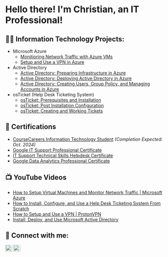 <h1>Hello there! I'm Christian, an IT Professional!

<h2>👨‍💻 Information Technology Projects:</h2>

- Microsoft Azure
  -  [Monitioring Network Traffic with Azure VMs](https://github.com/ccollins-21/AzureCompute-Netowrking)
  -  [Setup and Use a VPN in Azure](https://github.com/ccollins-21/How-to-Setup-and-Use-a-VPN-within-Azure)
- Active Directory
  - [Active Directory: Preparing Infrastructure in Azure](https://github.com/ccollins-21/Preparing-Active-Directory-Infrastructure-in-Azure)
  - [Active Directory: Deploying Active Directory in Azure](https://github.com/ccollins-21/Active-Directory-Deploying-Active-Directory)
  - [Active Directory: Creating Users, Group Policy, and Managing Accounts in Azure](https://github.com/ccollins-21/Active-Directory-Creating-Users-Group-Policy-and-Managing-Accounts)
- osTicket (Help Desk Ticketing System)
  -  [osTicket: Prerequisites and Installation](https://github.com/ccollins-21/osTicket-Prerequisites-and-Installation)
  -  [osTicket: Post Installation Configuration](https://github.com/ccollins-21/osTicket-Post-Installation-Configuration)
  -  [osTicket: Creating and Working Tickets](https://github.com/ccollins-21/osTicket-Creating-and-Working-Tickets)
<h2>📄 Certifications</h2>

- [CourseCareers Information Technology Student](https://coursecareers.com/courses/explore/it) *(Completion Expected: Oct. 2024)*
- [Google IT Support Professional Certificate](https://coursera.org/share/4bf5591134eedc75ec4f1258cb7285ba)
- [IT Support Technical Skills Helpdesk Certificate](https://www.udemy.com/certificate/UC-74021f93-3022-4526-8f0c-7e21f78d4c30/?utm_campaign=email&utm_medium=email&utm_source=sendgrid.com)
- [Google Data Analytics Professional Certificate](https://coursera.org/share/e8ec96bd0a456e03d061016203e93080)

<h2>📺 YouTube Videos</h2>

- [How to Setup Virtual Machines and Monitor Network Traffic | Microsoft Azure](https://www.youtube.com/watch?v=lrr9-Wq4bP8)
- [How to Install, Configure, and Use a Help Desk Ticketing System From Scratch](https://youtu.be/aYji5ssTIKU)
- [How to Setup and Use a VPN | ProtonVPN](https://youtu.be/_Jwpo0GfadQ)
- [Install, Deploy, and Use Microsoft Active Directory](https://youtu.be/Zrb_DDrI_p4)

<h2> 🤳 Connect with me:</h2>

[<img align="left" alt="ChristianCollins | YouTube" width="22px" src="https://cdn.jsdelivr.net/npm/simple-icons@v3/icons/youtube.svg" />][youtube]
[<img align="left" alt="ChristianCollins | LinkedIn" width="22px" src="https://cdn.jsdelivr.net/npm/simple-icons@v3/icons/linkedin.svg" />][linkedin]

[youtube]: https://youtube.com/playlist?list=PLjIqkBYhErF4dTDuW2G5QvWicA69bdZii&si=sgmMRBgBH47VoJP7
[linkedin]: https://www.linkedin.com/in/christian-collins-96363860/
